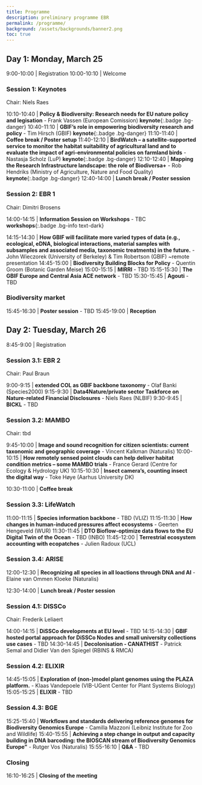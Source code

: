 ```yaml
---
title: Programme
description: preliminary programme EBR
permalink: /programme/
background: /assets/backgrounds/banner2.png
toc: true
---
```


<style>
  .table td:first-of-type {
    width: 20%;
  }
</style>

## Day 1: Monday, March 25

 9:00-10:00 | Registration
10:00-10:10 | Welcome

### Session 1: Keynotes

Chair: Niels Raes

10:10-10:40 | **Policy & Biodiversity: Research needs for EU nature policy and legisation** - Frank Vassen (European Comission) **keynote**{:.badge .bg-danger}
10:40-11:10 | **GBIF’s role in empowering biodiversity research and policy** - Tim Hirsch (GBIF) **keynote**{:.badge .bg-danger}
11:10-11:40 | **Coffee break / Poster setup** <i class="fas fa-coffee"></i>
11:40-12:10 | **BirdWatch – a satellite-supported service to monitor the habitat suitability of agricultural land
and to evaluate the impact of agri-environmental policies on farmland birds** - Nastasja Scholz (LuP) **keynote**{:.badge .bg-danger}
12:10-12:40 | **Mapping the Research Infrastructure landscape: the role of Biodiversa+** - Rob Hendriks (Ministry of Agriculture, Nature and Food Quality) **keynote**{:.badge .bg-danger}
12:40-14:00 | **Lunch break / Poster session** <i class="fas fa-coffee"></i>

### Session 2: EBR 1

Chair: Dimitri Brosens

14:00-14:15 | **Information Session on Workshops** - TBC **workshops**{:.badge .bg-info text-dark}

14:15-14:30 | **How GBIF will facilitate more varied types of data (e.g., ecological, eDNA, biological interactions, material samples with subsamples and associated media, taxonomic treatments) in the future.** - John Wieczorek (University of Berkeley) & Tim Robertson (GBIF) ~remote presentation
14:45-15:00 | **Biodiversity Building Blocks for Policy** - Quentin Groom (Botanic Garden Meise)
15:00-15:15 | **MIRRI** - TBD
15:15-15:30 | **The GBIF Europe and Central Asia ACE network** - TBD
15:30-15:45 | **Agouti** - TBD


### Biodiversity market <i class="fa fa-coffee"></i>

15:45-16:30 | **Poster session** - TBD
15:45-19:00 | **Reception**

## Day 2: Tuesday, March 26

 8:45-9:00 | Registration

### Session 3.1: EBR 2

Chair: Paul Braun

 9:00-9:15 | **extended COL as GBIF backbone taxonomy** - Olaf Banki (Species2000)
 9:15-9:30 | **Data4Nature/private sector Taskforce on Nature-related Financial Disclosures** - Niels Raes (NLBIF)
 9:30-9:45 | **BICKL** - TBD

### Session 3.2: MAMBO

Chair: tbd

 9:45-10:00 | **Image and sound recognition for citizen scientists: current taxonomic and geographic coverage** - Vincent Kalkman (Naturalis)
10:00-10:15 | **How remotely sensed point clouds can help deliver habitat condition metrics – some MAMBO trials** - France Gerard (Centre for Ecology & Hydrology UK)
10:15-10:30 | **Insect camera’s, counting insect the digital way** - Toke Høye (Aarhus University DK)

10:30-11:00 | **Coffee break** <i class="fas fa-coffee"></i>

### Session 3.3: LifeWatch

11:00-11:15 | **Species information backbone** - TBD (VLIZ)
11:15-11:30 | **How changes in human-induced pressures affect ecosystems** - Geerten Hengeveld (WUR)
11:30-11:45 | **DTO Bioflow-optimize data flows to the EU Digital Twin of the Ocean** - TBD (INBO)
11:45-12:00 | **Terrestrial ecosystem accounting with ecopatches** - Julien Radoux (UCL)

### Session 3.4: ARISE

12:00-12:30 | **Recognizing all species in all loactions through DNA and AI** - Elaine van Ommen Kloeke (Naturalis)

12:30-14:00 | **Lunch break / Poster session** <i class="fas fa-coffee"></i>

### Session 4.1: DISSCo

Chair: Frederik Leliaert

14:00-14:15 | **DiSSCo developments at EU level** - TBD
14:15-14:30 | **GBIF hosted portal approach for DiSSCo Nodes and small university collections use cases** - TBD
14:30-14:45 | **Decolonisation - CANATHIST** - Patrick Semal and Didier Van den Spiegel (RBINS & RMCA)

### Session 4.2: ELIXIR

14:45-15:05 | **Exploration of (non-)model plant genomes using the PLAZA platform.** - Klaas Vandepoele (VIB-UGent Center for Plant Systems Biology)
15:05-15:25 | **ELIXIR** - TBD

### Session 4.3: BGE

15:25-15:40 | **Workflows and standards delivering reference genomes for Biodiversity Genomics Europe** - Camilla Mazzoni (Leibniz Institute for Zoo and Wildlife)
15:40-15:55 | **Achieving a step change in output and capacity building in DNA barcoding: the BIOSCAN stream of Biodiversity Genomics Europe"** - Rutger Vos (Naturalis)
15:55-16:10 | **Q&A** - TBD

### Closing

16:10-16:25 | **Closing of the meeting**
